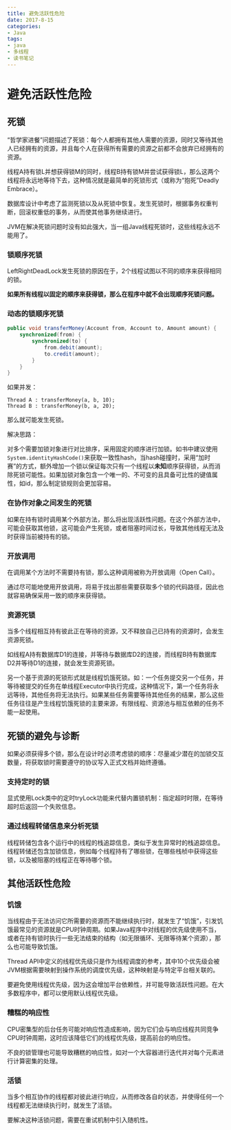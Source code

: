 ```yaml
---
title: 避免活跃性危险
date: 2017-8-15
categories: 
- Java
tags:
- java
- 多线程
- 读书笔记
---
```


# 避免活跃性危险

## 死锁

“哲学家进餐”问题描述了死锁：每个人都拥有其他人需要的资源，同时又等待其他人已经拥有的资源，并且每个人在获得所有需要的资源之前都不会放弃已经拥有的资源。

线程A持有锁L并想获得锁M的同时，线程B持有锁M并尝试获得锁L，那么这两个线程将永远地等待下去，这种情况就是最简单的死锁形式（或称为“抱死”Deadly Embrace）。

数据库设计中考虑了监测死锁以及从死锁中恢复。发生死锁时，根据事务权重判断，回滚权重低的事务，从而使其他事务继续进行。

JVM在解决死锁问题时没有如此强大，当一组Java线程死锁时，这些线程永远不能用了。

### 锁顺序死锁

LeftRightDeadLock发生死锁的原因在于，2个线程试图以不同的顺序来获得相同的锁。

**如果所有线程以固定的顺序来获得锁，那么在程序中就不会出现顺序死锁问题。**

### 动态的锁顺序死锁

```java
public void transferMoney(Account from, Account to, Amount amount) {
    synchronized(from) {
        synchronized(to) {
            from.debit(amount);
            to.credit(amount);
        }
    }
}
```

如果并发：

```
Thread A : transferMoney(a, b, 10);
Thread B : transferMoney(b, a, 20);
```

那么就可能发生死锁。

解决思路：

对多个需要加锁对象进行对比排序，采用固定的顺序进行加锁。如书中建议使用`System.identityHashCode()`来获取一致性hash，当hash碰撞时，采用“加时赛”的方式，额外增加一个锁以保证每次只有一个线程以**未知**顺序获得锁，从而消除死锁可能性。如果加锁对象包含一个唯一的、不可变的且具备可比性的键值属性，如id，那么制定锁规则会更加容易。

### 在协作对象之间发生的死锁

如果在持有锁时调用某个外部方法，那么将出现活跃性问题。在这个外部方法中，可能会获取其他锁，这可能会产生死锁，或者阻塞时间过长，导致其他线程无法及时获得当前被持有的锁。

### 开放调用

在调用某个方法时不需要持有锁，那么这种调用被称为开放调用（Open Call）。

通过尽可能地使用开放调用，将易于找出那些需要获取多个锁的代码路径，因此也就容易确保采用一致的顺序来获得锁。

### 资源死锁

当多个线程相互持有彼此正在等待的资源，又不释放自己已持有的资源时，会发生资源死锁。

如线程A持有数据库D1的连接，并等待与数据库D2的连接，而线程B持有数据库D2并等待D1的连接，就会发生资源死锁。

另一个基于资源的死锁形式就是线程饥饿死锁。如：一个任务提交另一个任务，并等待被提交的任务在单线程Executor中执行完成，这种情况下，第一个任务将永远等待，其他任务将无法执行。如果某些任务需要等待其他任务的结果，那么这些任务往往是产生线程饥饿死锁的主要来源，有限线程、资源池与相互依赖的任务不能一起使用。

## 死锁的避免与诊断

如果必须获得多个锁，那么在设计时必须考虑锁的顺序：尽量减少潜在的加锁交互数量，将获取锁时需要遵守的协议写入正式文档并始终遵循。

### 支持定时的锁

显式使用Lock类中的定时tryLock功能来代替内置锁机制：指定超时时限，在等待超时后返回一个失败信息。

### 通过线程转储信息来分析死锁

线程转储包含各个运行中的线程的栈追踪信息，类似于发生异常时的栈追踪信息。线程转储还包含加锁信息，例如每个线程持有了哪些锁，在哪些栈桢中获得这些锁，以及被阻塞的线程正在等待哪个锁。

## 其他活跃性危险

### 饥饿

当线程由于无法访问它所需要的资源而不能继续执行时，就发生了“饥饿”，引发饥饿最常见的资源就是CPU时钟周期。如果Java程序中对线程的优先级使用不当，或者在持有锁时执行一些无法结束的结构（如无限循环、无限等待某个资源），那么也可能导致饥饿。

Thread API中定义的线程优先级只是作为线程调度的参考，其中10个优先级会被JVM根据需要映射到操作系统的调度优先级，这种映射是与特定平台相关联的。

要避免使用线程优先级，因为这会增加平台依赖性，并可能导致活跃性问题。在大多数程序中，都可以使用默认线程优先级。

### 糟糕的响应性

CPU密集型的后台任务可能对响应性造成影响，因为它们会与响应线程共同竞争CPU时钟周期，这时应该降低它们的线程优先级，提高前台的响应性。

不良的锁管理也可能导致糟糕的响应性，如对一个大容器进行迭代并对每个元素进行计算密集的处理。

### 活锁

当多个相互协作的线程都对彼此进行响应，从而修改各自的状态，并使得任何一个线程都无法继续执行时，就发生了活锁。

要解决这种活锁问题，需要在重试机制中引入随机性。
